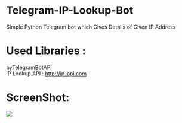 # Telegram-IP-Lookup-Bot
Simple Python Telegram bot which Gives Details of Given IP Address

# Used Libraries :

[pyTelegramBotAPI](https://github.com/eternnoir/pyTelegramBotAPI)<br/>
IP Lookup API : http://ip-api.com

# ScreenShot:

<img src="https://github.com/itsAPK/Telegram-IP-Lookup-Bot/blob/master/Screenshot%20(791).png">
